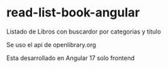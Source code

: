 # read-list-book-angular
Listado de Libros con buscardor por categorias y titulo 

Se uso el api de openlibrary.org

Esta desarrollado  en Angular 17 solo frontend
